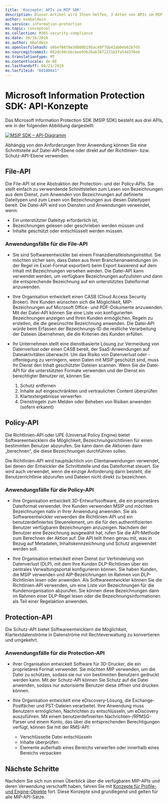 ```yaml
---
title: 'Konzepte: APIs im MIP SDK'
description: Dieser Artikel wird Ihnen helfen, 3 Arten von APIs im MIP SDK und ihre Beziehung zueinander zu verstehen. Außerdem werden Anwendungsfälle für die Verwendung jeder dieser APIs vorgestellt.
author: msmbaldwin
ms.service: information-protection
ms.topic: conceptual
ms.collection: M365-security-compliance
ms.date: 10/16/2018
ms.author: mbaldwin
ms.openlocfilehash: d4bef66f8e3d808b195ac49f7bb42ab0eb62b7d5
ms.sourcegitcommit: 682dc48cbbcbee93b26ab3872231b3fa54d3f6eb
ms.translationtype: MT
ms.contentlocale: de-DE
ms.lasthandoff: 04/23/2019
ms.locfileid: "60180841"
---
```

# <a name="microsoft-information-protection-sdk---api-concepts"></a>Microsoft Information Protection SDK: API-Konzepte

Das Microsoft Information Protection SDK (MSIP SDK) besteht aus drei APIs, wie in der folgenden Abbildung dargestellt:

[![MSIP SDK – API-Diagramm](media/concept-apis-use-cases/mip-sdk-components.png)](media/concept-apis-use-cases/mip-sdk-components.png#lightbox)

Abhängig von den Anforderungen Ihrer Anwendung können Sie eine Schnittstelle auf Datei-API-Ebene oder direkt auf der Richtlinien- bzw. Schutz-API-Ebene verwenden.

## <a name="file-api"></a>File-API

Die File-API ist eine Abstraktion der Protection- und der Policy-APIs. Sie stellt einfach zu verwendende Schnittstellen zum Lesen von Bezeichnungen aus dem Dienst, zum Anwenden von Bezeichnungen auf definierte Dateitypen und zum Lesen von Bezeichnungen aus diesen Dateitypen bereit. Die Datei-API wird von Diensten und Anwendungen verwendet, wenn:

- Ein unterstützter Dateityp erforderlich ist,
- Bezeichnungen gelesen oder geschrieben werden müssen und
- Inhalte geschützt oder entschlüsselt werden müssen.

### <a name="file-api-use-cases"></a>Anwendungsfälle für die File-API

- Sie sind Softwareentwickler bei einem Finanzdienstleistungsinstitut. Sie möchten sicher sein, dass Daten aus Ihren Branchenanwendungen (in der Regel im Excel-Format exportiert) beim Export basierend auf dem Inhalt mit Bezeichnungen versehen werden. Die Datei-API kann verwendet werden, um verfügbare Bezeichnungen aufzulisten und dann die entsprechende Bezeichnung auf ein unterstütztes Dateiformat anzuwenden.

- Ihre Organisation entwickelt einen CASB (Cloud Access Security Broker). Ihre Kunden wünschen sich die Möglichkeit, MIP-Bezeichnungen auf Microsoft Office- und PDF-Dokumente anzuwenden. Mit der Datei-API können Sie eine Liste von konfigurierten Bezeichnungen anzeigen und Ihren Kunden ermöglichen, Regeln zu erstellen, die die gewünschte Bezeichnung anwenden. Die Datei-API würde beim Erfassen der Bezeichnungs-ID die restliche Verarbeitung der Dateien übernehmen, die die Kriterien des Kunden erfüllen.

- Ihr Unternehmen stellt eine dienstbasierte Lösung zur Vermeidung von Datenverlust oder einen CASB bereit, der SaaS-Anwendungen auf Dateiaktivitäten überwacht. Um das Risiko von Datenverlust oder -offenlegung zu verringern, wenn Daten mit MSIP geschützt sind, muss Ihr Dienst den Inhalt geschützter Dateien scannen. Wenn Sie die Datei-API für die unterstützten Formate verwenden und der Dienst ein berechtigter Benutzer ist, können Sie:

  1. Schutz entfernen
  2. Inhalte auf eingeschränkten und vertraulichen Content überprüfen
  3. Klartextergebnisse verwerfen
  4. Dienstregeln zum Melden oder Beheben von Risiken anwenden (sofern erkannt)

## <a name="policy-api"></a>Policy-API

Die Richtlinien-API oder UPE (Universal Policy Engine) bietet Softwareentwicklern die Möglichkeit, Bezeichnungsrichtlinien für einen bestimmten Benutzer abzurufen. Sie kann dann die Aktionen dann „berechnen“, die diese Bezeichnungen durchführen sollen.

Die Richtlinien-API wird hauptsächlich von Clientanwendungen verwendet, bei denen der Entwickler die Schnittstelle und das Dateiformat steuert. Sie wird auch verwendet, wenn die einzige Anforderung darin besteht, die Benutzerrichtlinie abzurufen und Dateien nicht direkt zu bezeichnen. 

### <a name="policy-api-use-cases"></a>Anwendungsfälle für die Policy-API

- Ihre Organisation entwickelt 3D-Entwurfssoftware, die ein proprietäres Dateiformat verwendet. Ihre Kunden verwenden MSIP und möchten Bezeichnungen nativ in Ihrer Anwendung anwenden. Sie als Softwareentwickler verwenden die Richtlinien-API und ein benutzerdefiniertes Steuerelement, um die für den authentifizierten Benutzer verfügbaren Bezeichnungen anzuzeigen. Nachdem der Benutzer eine Bezeichnung ausgewählt hat, rufen Sie die API-Methode zum Berechnen der Aktion auf. Die API teilt Ihnen genau mit, was in Bezug auf Metadaten, Inhaltskennzeichnung und Schutz angewendet werden soll.

- Ihre Organisation entwickelt einen Dienst zur Verhinderung von Datenverlust (DLP), mit dem Ihre Kunden DLP-Richtlinien über ein zentrales Verwaltungsportal konfigurieren können. Sie haben Kunden, die MSIP verwenden und AIP-Bezeichnungen im Rahmen von DLP-Richtlinien lesen oder anwenden. Als Softwareentwickler können Sie die Richtlinien-API verwenden, um eine Liste von Bezeichnungen für die Kundenorganisation abzurufen. Sie können diese Bezeichnungen dann im Rahmen einer DLP-Regel lesen oder die Bezeichnungsinformationen als Teil einer Regelaktion anwenden.

## <a name="protection-api"></a>Protection-API

Die Schutz-API bietet Softwareentwicklern die Möglichkeit, Klartextdatenströme in Datenströme mit Rechteverwaltung zu konvertieren und umgekehrt.

### <a name="protection-api-use-cases"></a>Anwendungsfälle für die Protection-API

- Ihrer Organisation entwickelt Software für 3D-Drucker, die ein proprietäres Format verwendet. Sie möchten MIP verwenden, um die Datei zu schützen, sodass sie nur von bestimmten Benutzern gedruckt werden kann. Mit der Schutz-API können Sie Schutz auf die Datei anwenden, sodass nur autorisierte Benutzer diese öffnen und drucken können. 

- Ihre Organisation entwickelt eine eDiscovery-Lösung, die Exchange-Postfächer und PST-Dateien verarbeitet. Ihre Anwendung muss Benutzern ermöglichen, Nachrichten zu entschlüsseln, um eDiscovery auszuführen. Mit einem benutzerdefinierten Nachrichten-/RPMSG-Parser und einem Konto, das über die entsprechenden Berechtigungen verfügt, können Sie mit der RMS-API:
  - Verschlüsselte Datei entschlüsseln
  - Inhalte überprüfen
  - Elemente außerhalb eines Bereichs verwerfen oder innerhalb eines Bereichs verpacken

## <a name="next-steps"></a>Nächste Schritte

Nachdem Sie sich nun einen Überblick über die verfügbaren MIP-APIs und deren Verwendung verschafft haben, fahren Sie mit [Konzepte für Profile- und Engine-Objekte](concept-profile-engine-cpp.md) fort. Diese Konzepte sind grundlegend und gelten für alle MIP-API-Sätze.
